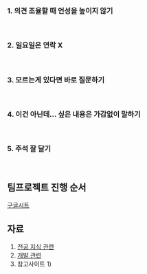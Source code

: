 <h3> 1. 의견 조율할 때 언성을 높이지 않기 </h3><br/>
<h3> 2. 일요일은 연락 X </h3><br/>
<h3> 3. 모르는게 있다면 바로 질문하기 </h3><br/>
<h3> 4. 이건 아닌데... 싶은 내용은 가감없이 말하기 </h3><br/>
<h3> 5. 주석 잘 달기 </h3><br/>

## 팀프로젝트 진행 순서
[구글시트](https://docs.google.com/spreadsheets/d/1o7xDyb1eGY72_eYgpjCF5Iuoph3_9X_zYhoFV4aV6E8/edit?usp=sharing)

## 자료
1. [전공 지식 관련](https://github.com/HyeminNoh/Tech-Stack)
2. [개발 관련](https://github.com/syO-Oii/SaveDevelpInfo)
3. 참고사이트
   1) 
